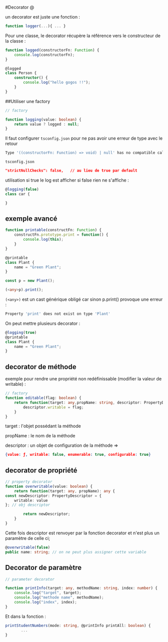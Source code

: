 #Decorator @

un decorator est juste une fonction :

```javascript
function logger(...){ ... }
```
Pour une classe, le decorator récupère la référence vers le constructeur de la classe :

```typescript
function logged(constructorFn: Function) {
    console.log(constructorFn);
}

@logged
class Person {
    constructor() {
        console.log("hello gogos !!");
    }
}	
```

##Utiliser une factory

```typescript
// factory

function logging(value: boolean) {
    return value ? logged : null;
}
```

Il faut configurer `tsconfig.json` pour ne pas avoir une erreur de type avec le retour



```sh
Type '((constructorFn: Function) => void) | null' has no compatible call signatures.
```

`tsconfig.json`

```json
"strictNullChecks": false,   // au lieu de true par default
```

utilisation si true le log est afficher si false rien ne s'affiche :

```typescript
@logging(false)
class car {

}
```

## exemple avancé

```typescript
function printable(constructFn: Function) {
    constructFn.prototype.print = function() {
        console.log(this);
    }
}

@printable
class Plant {
    name = "Green Plant";
}

const p = new Plant();

(<any>p).print();
```

`(<any>)` est un cast générique obligé car sinon p.print() provoque une erreur :

```sh
Property 'print' does not exist on type 'Plant'
```

On peut mettre plusieurs decorator :

```typescript
@logging(true)
@printable
class Plant {
    name = "Green Plant";
}
```



## decorator de méthode

exemple pour rendre une propriété non redéfinissable (modifier la valeur de writable) :

```typescript
// factory
function editable(flag: boolean) {
    return function(target: any,propName: string, descriptor: PropertyDescriptor) {
        descriptor.writable = flag;
    }
}
```

target : l'objet possédant la méthode

propName : le nom de la méthode

descriptor : un objet de configuration de la méthode =>

```json
{value: ƒ, writable: false, enumerable: true, configurable: true}
```

## decorator de propriété

```typescript
// property decorator
function overwritable(value: boolean) {
    return function(target: any, propName): any {
const newDescriptor: PropertyDescriptor = {
    writable: value
}; // obj descriptor

        return newDescriptor;
    }
}
```

Cette fois descriptor est renvoyer par la fonction decorator et n'est plus un paramètre de celle ci;

```typescript
@overwritable(false)
public name: string; // on ne peut plus assigner cette variable	
```

## Decorator de paramètre

```typescript
// parameter decorator

function printInfo(target: any, methodName: string, index: number) {
    console.log("target", target);
    console.log("methode name", methodName);
    console.log("index", index);   
}
```

Et dans la fonction :

```typescript
printStudentNumbers(mode: string, @printInfo printAll: boolean) {
       ...
}
```

